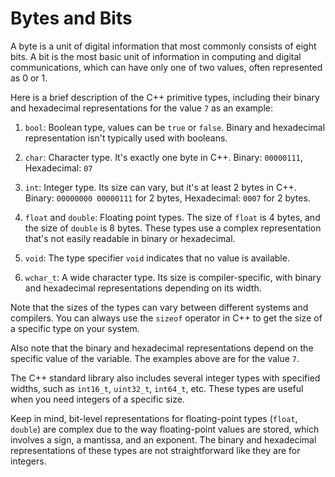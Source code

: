 # Bytes and Bits

A byte is a unit of digital information that most commonly consists of eight
bits. A bit is the most basic unit of information in computing and digital
communications, which can have only one of two values, often represented as 0
or 1.

Here is a brief description of the C++ primitive types, including their binary
and hexadecimal representations for the value `7` as an example:

1. `bool`: Boolean type, values can be `true` or `false`. Binary and
   hexadecimal representation isn't typically used with booleans.

2. `char`: Character type. It's exactly one byte in C++. Binary: `00000111`,
   Hexadecimal: `07`

3. `int`: Integer type. Its size can vary, but it's at least 2 bytes in C++.
   Binary: `00000000 00000111` for 2 bytes, Hexadecimal: `0007` for 2 bytes.

4. `float` and `double`: Floating point types. The size of `float` is 4 bytes,
   and the size of `double` is 8 bytes. These types use a complex
   representation that's not easily readable in binary or hexadecimal.

5. `void`: The type specifier `void` indicates that no value is available.

6. `wchar_t`: A wide character type. Its size is compiler-specific, with binary
   and hexadecimal representations depending on its width.

Note that the sizes of the types can vary between different systems and
compilers. You can always use the `sizeof` operator in C++ to get the size of a
specific type on your system.

Also note that the binary and hexadecimal representations depend on the
specific value of the variable. The examples above are for the value `7`.

The C++ standard library also includes several integer types with specified
widths, such as `int16_t`, `uint32_t`, `int64_t`, etc. These types are useful
when you need integers of a specific size.

Keep in mind, bit-level representations for floating-point types (`float`,
`double`) are complex due to the way floating-point values are stored, which
involves a sign, a mantissa, and an exponent. The binary and hexadecimal
representations of these types are not straightforward like they are for
integers.
